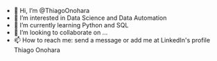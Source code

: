 - 👋 Hi, I’m @ThiagoOnohara
- 👀 I’m interested in Data Science and Data Automation
- 🌱 I’m currently learning Python and SQL
- 💞️ I’m looking to collaborate on ...
- 📫 How to reach me: send a message or add me at LinkedIn's profile Thiago Onohara

<!---
ThiagoOnohara/ThiagoOnohara is a ✨ special ✨ repository because its `README.md` (this file) appears on your GitHub profile.
You can click the Preview link to take a look at your changes.
--->
